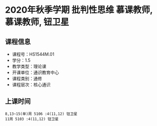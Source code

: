 # 2020年秋季学期 批判性思维 慕课教师, 慕课教师, 钮卫星






## 课程信息

- 课程号：HS1544M.01
- 学分：1.5
- 教学类型：理论课
- 开课单位：通识教育中心
- 课程类别：通修
- 课程层次：核心通识

## 上课时间

```
8,13~15(单)周 5106 :4(11,12) 钮卫星
11周 5103 :4(11,12) 钮卫星
```

